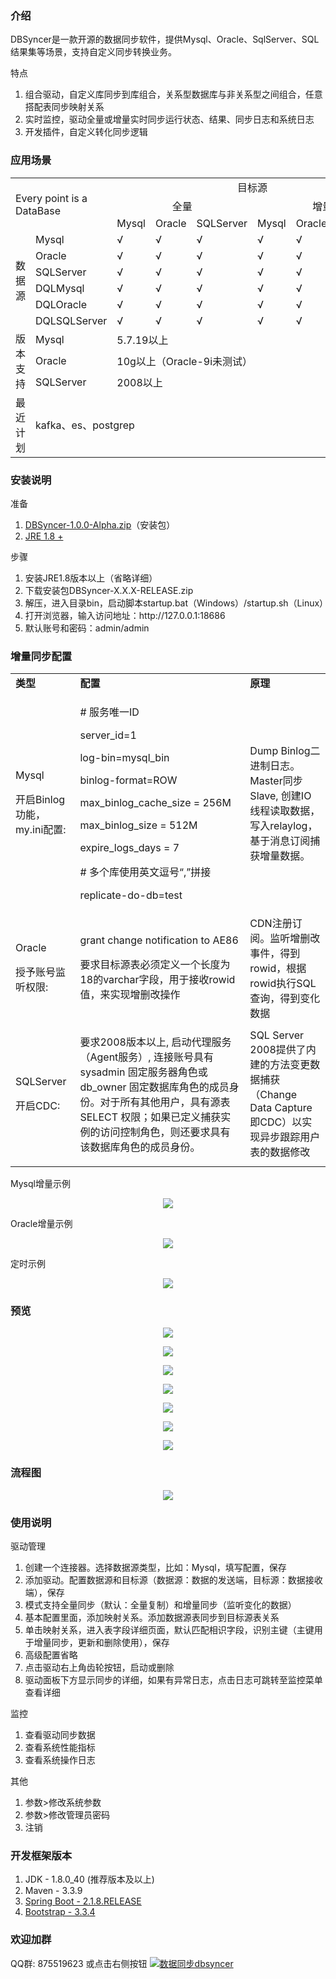 <div>
    <h3>介绍</h3>
    <p>DBSyncer是一款开源的数据同步软件，提供Mysql、Oracle、SqlServer、SQL结果集等场景，支持自定义同步转换业务。</p>
    <p>特点</p>
    <ol>
        <li>组合驱动，自定义库同步到库组合，关系型数据库与非关系型之间组合，任意搭配表同步映射关系</li>
        <li>实时监控，驱动全量或增量实时同步运行状态、结果、同步日志和系统日志</li>
        <li>开发插件，自定义转化同步逻辑</li>
    </ol>
</div>

<div>
    <h3>应用场景</h3>
    <table>
        <tbody>
            <tr>
                <td colspan="2" rowspan="3">Every point is a DataBase</td>
                <td colspan="6" align="center">目标源</td>
            </tr>
            <tr>
                <td colspan="3" align="center">全量</td>
                <td colspan="3" align="center">增量</td>
            </tr>
            <tr>
                <td>Mysql</td>
                <td>Oracle</td>
                <td>SQLServer</td>
                <td>Mysql</td>
                <td>Oracle</td>
                <td>SQLServer</td>
            </tr>
            <tr>
                <td rowspan="6">数据源</td>
                <td>Mysql</td>
                <td>√</td>
                <td>√</td>
                <td>√</td>
                <td>√</td>
                <td>√</td>
                <td>√</td>
            </tr>
            <tr>
                <td>Oracle</td>
                <td>√</td>
                <td>√</td>
                <td>√</td>
                <td>√</td>
                <td>√</td>
                <td>√</td>
            </tr>
            <tr>
                <td>SQLServer</td>
                <td>√</td>
                <td>√</td>
                <td>√</td>
                <td>√</td>
                <td>√</td>
                <td>√</td>
            </tr>
            <tr>
                <td>DQLMysql</td>
                <td>√</td>
                <td>√</td>
                <td>√</td>
                <td>√</td>
                <td>√</td>
                <td>√</td>
            </tr>
            <tr>
                <td>DQLOracle</td>
                <td>√</td>
                <td>√</td>
                <td>√</td>
                <td>√</td>
                <td>√</td>
                <td>√</td>
            </tr>
            <tr>
                <td>DQLSQLServer</td>
                <td>√</td>
                <td>√</td>
                <td>√</td>
                <td>√</td>
                <td>√</td>
                <td>√</td>
            </tr>
            <tr>
                <td rowspan="3">版本支持</td>
                <td>Mysql</td>
                <td colspan="7">5.7.19以上</td>
            </tr>
            <tr>
                <td>Oracle</td>
                <td colspan="7">10g以上（Oracle-9i未测试）</td>
            </tr>
            <tr>
                <td>SQLServer</td>
                <td colspan="7">2008以上</td>
            </tr>
            <tr>
                <td>最近计划</td>
                <td colspan="7">kafka、es、postgrep</td>
            </tr>
        </tbody>
    </table>
    <h3>安装说明</h3>
    <p>准备</p>
    <ol>
        <li><a target="_blank" href="https://gitee.com/ghi/dbsyncer/releases">DBSyncer-1.0.0-Alpha.zip</a>（安装包）</li>
        <li><a target="_blank" href="https://www.oracle.com/java/technologies/jdk8-downloads.html">JRE 1.8 +</a></li>
    </ol>
    <p>步骤</p>
    <ol>
        <li>安装JRE1.8版本以上（省略详细）</li>
        <li>下载安装包DBSyncer-X.X.X-RELEASE.zip</li>
        <li>解压，进入目录bin，启动脚本startup.bat（Windows）/startup.sh（Linux）</li>
        <li>打开浏览器，输入访问地址：http://127.0.0.1:18686</li>
        <li>默认账号和密码：admin/admin</li>
    </ol>
    <h3>增量同步配置</h3>
    <table>
        <tbody>
            <tr>
                <td><b>类型</b></td>
                <td><b>配置</b></td>
                <td><b>原理</b></td>
            </tr>
            <tr>
                <td>
                    <p>Mysql</p>
                    <p>开启Binlog功能，my.ini配置:</p>
                </td>
                <td>
                    <p># 服务唯一ID</p>
                    <p>server_id=1</p>
                    <p>log-bin=mysql_bin</p>
                    <p>binlog-format=ROW</p>
                    <p>max_binlog_cache_size = 256M</p>
                    <p>max_binlog_size = 512M</p>
                    <p>expire_logs_days = 7</p>
                    <p># 多个库使用英文逗号“,”拼接</p>
                    <p>replicate-do-db=test</p>
                </td>
                <td>Dump Binlog二进制日志。Master同步Slave, 创建IO线程读取数据，写入relaylog，基于消息订阅捕获增量数据。</td>
            </tr>
            <tr>
                <td>
                    <p>Oracle</p>
                    <p>授予账号监听权限:</p>
                </td>
                <td>
                    <p>grant change notification to AE86</p>
                    <p>要求目标源表必须定义一个长度为18的varchar字段，用于接收rowid值，来实现增删改操作</p>
                </td>
                <td>CDN注册订阅。监听增删改事件，得到rowid，根据rowid执行SQL查询，得到变化数据</td>
            </tr>
            <tr>
                <td>
                    <p>SQLServer</p>
                    <p>开启CDC:</p>
                </td>
                <td>
                    <p>要求2008版本以上, 启动代理服务（Agent服务）, 连接账号具有 sysadmin 固定服务器角色或 db_owner 固定数据库角色的成员身份。对于所有其他用户，具有源表SELECT 权限；如果已定义捕获实例的访问控制角色，则还要求具有该数据库角色的成员身份。</p>
                </td>
                <td>SQL Server 2008提供了内建的方法变更数据捕获（Change Data Capture 即CDC）以实现异步跟踪用户表的数据修改</td>
            </tr>
        </tbody>
    </table>
    <p>Mysql增量示例</p>
    <p align="center">
        <img src="https://images.gitee.com/uploads/images/2021/0518/004448_26286acc_376718.png" />
    </p>
    <p>Oracle增量示例</p>
    <p align="center">
        <img src="https://images.gitee.com/uploads/images/2021/0518/004239_d79cf045_376718.png" />
    </p>
    <p>定时示例</p>
    <p align="center">
        <img src="https://images.gitee.com/uploads/images/2020/1023/160953_d34d6d11_376718.png" />
    </p>
</div>

<div>
    <h3>预览</h3>
    <p align="center">
        <img src="https://images.gitee.com/uploads/images/2020/0519/000443_b52b4a8c_376718.png" />
    </p>
    <p align="center">
        <img src="https://images.gitee.com/uploads/images/2020/0602/221008_64dbb479_376718.png" />
    </p>
    <p align="center">
        <img src="https://images.gitee.com/uploads/images/2020/0602/221018_20d0ef67_376718.png" />
    </p>
    <p align="center">
        <img src="https://images.gitee.com/uploads/images/2020/0602/221029_c4f5d804_376718.png" />
    </p>
    <p align="center">
        <img src="https://images.gitee.com/uploads/images/2021/0518/004836_3b4b9e49_376718.png" />
    </p>
    <p align="center">
        <img src="https://images.gitee.com/uploads/images/2021/0518/004947_6883e6c8_376718.png" />
    </p>
    <p align="center">
        <img src="https://images.gitee.com/uploads/images/2021/0518/005017_31e6697b_376718.png" />
    </p>
    <h3>流程图</h3>
    <p align="center">
        <img src="http://assets.processon.com/chart_image/5d53b405e4b09965fac2ae27.png" />
    </p>
</div>

<div>
<h3>使用说明</h3>
    <p>驱动管理<p/>
    <ol>
        <li>创建一个连接器。选择数据源类型，比如：Mysql，填写配置，保存</li>
        <li>添加驱动。配置数据源和目标源（数据源：数据的发送端，目标源：数据接收端），保存</li>
        <li>模式支持全量同步（默认：全量复制）和增量同步（监听变化的数据）</li>
        <li>基本配置里面，添加映射关系。添加数据源表同步到目标源表关系</li>
        <li>单击映射关系，进入表字段详细页面，默认匹配相识字段，识别主键（主键用于增量同步，更新和删除使用），保存</li>
        <li>高级配置省略</li>
        <li>点击驱动右上角齿轮按钮，启动或删除</li>
        <li>驱动面板下方显示同步的详细，如果有异常日志，点击日志可跳转至监控菜单查看详细</li>
    </ol>
    <p>监控<p/>
    <ol>
        <li>查看驱动同步数据</li>
        <li>查看系统性能指标</li>
        <li>查看系统操作日志</li>
    </ol>
    <p>其他<p/>
    <ol>
        <li>参数>修改系统参数</li>
        <li>参数>修改管理员密码</li>
        <li>注销</li>
    </ol>
    <h3>开发框架版本</h3>
    <ol>
        <li>JDK - 1.8.0_40 (推荐版本及以上)</li>
        <li>Maven - 3.3.9</li>
        <li><a target="_blank" href="https://docs.spring.io/spring-boot/docs/2.1.8.RELEASE/reference/html/">Spring Boot - 2.1.8.RELEASE</a></li>
        <li><a target="_blank" href="http://getbootstrap.com">Bootstrap - 3.3.4</a></li>
    </ol>
</div>

<div>
    <h3>欢迎加群</h3>
    QQ群: 875519623 或点击右侧按钮 <a target="_blank" href="//shang.qq.com/wpa/qunwpa?idkey=fce8d51b264130bac5890674e7db99f82f7f8af3f790d49fcf21eaafc8775f2a"><img border="0" src="//pub.idqqimg.com/wpa/images/group.png" alt="数据同步dbsyncer" title="数据同步dbsyncer" />
</div>